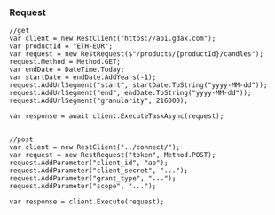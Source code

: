 ### Request

    //get
    var client = new RestClient("https://api.gdax.com");
    var productId = "ETH-EUR";
    var request = new RestRequest($"/products/{productId}/candles");
    request.Method = Method.GET;
    var endDate = DateTime.Today;
    var startDate = endDate.AddYears(-1);
    request.AddUrlSegment("start", startDate.ToString("yyyy-MM-dd"));
    request.AddUrlSegment("end", endDate.ToString("yyyy-MM-dd"));
    request.AddUrlSegment("granularity", 216000);

    var response = await client.ExecuteTaskAsync(request);
    

    //post
    var client = new RestClient("../connect/");
    var request = new RestRequest("token", Method.POST);
    request.AddParameter("client_id", "ap");
    request.AddParameter("client_secret", "...");
    request.AddParameter("grant_type", "...");
    request.AddParameter("scope", "...");

    var response = client.Execute(request);
